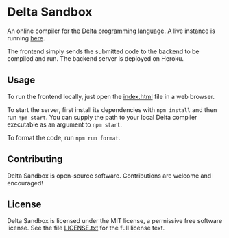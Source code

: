 # Delta Sandbox

An online compiler for the [Delta programming language](https://github.com/delta-lang/delta).
A live instance is running [here](https://delta-lang.github.io/delta-sandbox).

The frontend simply sends the submitted code to the backend to be compiled and
run. The backend server is deployed on Heroku.

## Usage

To run the frontend locally, just open the [index.html](index.html) file in a
web browser.

To start the server, first install its dependencies with `npm install` and then
run `npm start`. You can supply the path to your local Delta compiler executable
as an argument to `npm start`.

To format the code, run `npm run format`.

## Contributing

Delta Sandbox is open-source software. Contributions are welcome and encouraged!

## License

Delta Sandbox is licensed under the MIT license, a permissive free software
license. See the file [LICENSE.txt](LICENSE.txt) for the full license text.
